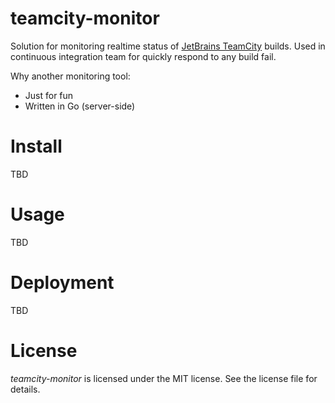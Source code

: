 # teamcity-monitor

Solution for monitoring realtime status of [JetBrains TeamCity](https://www.jetbrains.com/teamcity/) builds. Used in continuous integration team for quickly respond to any build fail.

Why another monitoring tool:

* Just for fun
* Written in Go (server-side)


# Install

TBD


# Usage

TBD


# Deployment

TBD


# License

*teamcity-monitor* is licensed under the MIT license. See the license file for details.
